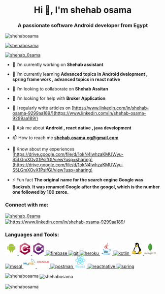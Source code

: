 <h1 align="center">Hi 👋, I'm shehab osama</h1>
<h3 align="center">A passionate software Android developer from Egypt</h3>

<p align="left"> <img src="https://komarev.com/ghpvc/?username=shehabosama&label=Profile%20views&color=0e75b6&style=flat" alt="shehabosama" /> </p>

<p align="left"> <a href="https://github.com/ryo-ma/github-profile-trophy"><img src="https://github-profile-trophy.vercel.app/?username=shehabosama" alt="shehabosama" /></a> </p>

<p align="left"> <a href="https://twitter.com/shehab_0sama" target="blank"><img src="https://img.shields.io/twitter/follow/shehab_0sama?logo=twitter&style=for-the-badge" alt="shehab_0sama" /></a> </p>

- 🔭 I’m currently working on **Shehab assistant**

- 🌱 I’m currently learning **Advanced topics in Android dvelopment , spring frame work , advanced topics in react native**

- 👯 I’m looking to collaborate on **Shehab Assitan**

- 🤝 I’m looking for help with **Broker Application**

- 📝 I regularly write articles on [https://www.linkedin.com/in/shehab-osama-9299aa189/](https://www.linkedin.com/in/shehab-osama-9299aa189/)

- 💬 Ask me about **Android , react native , java development**

- 📫 How to reach me **shehab.osama.eg@gmail.com**

- 📄 Know about my experiences [https://drive.google.com/file/d/1okN4lwhzaKMUWyu-S5LGmXOvX1PsifGI/view?usp=sharing](https://drive.google.com/file/d/1okN4lwhzaKMUWyu-S5LGmXOvX1PsifGI/view?usp=sharing)

- ⚡ Fun fact **The original name for the search engine Google was Backrub. It was renamed Google after the googol, which is the number one followed by 100 zeros.**

<h3 align="left">Connect with me:</h3>
<p align="left">
<a href="https://twitter.com/shehab_0sama" target="blank"><img align="center" src="https://raw.githubusercontent.com/rahuldkjain/github-profile-readme-generator/master/src/images/icons/Social/twitter.svg" alt="shehab_0sama" height="30" width="40" /></a>
<a href="https://linkedin.com/in/https://www.linkedin.com/in/shehab-osama-9299aa189/" target="blank"><img align="center" src="https://raw.githubusercontent.com/rahuldkjain/github-profile-readme-generator/master/src/images/icons/Social/linked-in-alt.svg" alt="https://www.linkedin.com/in/shehab-osama-9299aa189/" height="30" width="40" /></a>
</p>

<h3 align="left">Languages and Tools:</h3>
<p align="left"> <a href="https://developer.android.com" target="_blank" rel="noreferrer"> <img src="https://raw.githubusercontent.com/devicons/devicon/master/icons/android/android-original-wordmark.svg" alt="android" width="40" height="40"/> </a> <a href="https://www.w3schools.com/cpp/" target="_blank" rel="noreferrer"> <img src="https://raw.githubusercontent.com/devicons/devicon/master/icons/cplusplus/cplusplus-original.svg" alt="cplusplus" width="40" height="40"/> </a> <a href="https://www.w3schools.com/cs/" target="_blank" rel="noreferrer"> <img src="https://raw.githubusercontent.com/devicons/devicon/master/icons/csharp/csharp-original.svg" alt="csharp" width="40" height="40"/> </a> <a href="https://firebase.google.com/" target="_blank" rel="noreferrer"> <img src="https://www.vectorlogo.zone/logos/firebase/firebase-icon.svg" alt="firebase" width="40" height="40"/> </a> <a href="https://git-scm.com/" target="_blank" rel="noreferrer"> <img src="https://www.vectorlogo.zone/logos/git-scm/git-scm-icon.svg" alt="git" width="40" height="40"/> </a> <a href="https://heroku.com" target="_blank" rel="noreferrer"> <img src="https://www.vectorlogo.zone/logos/heroku/heroku-icon.svg" alt="heroku" width="40" height="40"/> </a> <a href="https://www.java.com" target="_blank" rel="noreferrer"> <img src="https://raw.githubusercontent.com/devicons/devicon/master/icons/java/java-original.svg" alt="java" width="40" height="40"/> </a> <a href="https://kotlinlang.org" target="_blank" rel="noreferrer"> <img src="https://www.vectorlogo.zone/logos/kotlinlang/kotlinlang-icon.svg" alt="kotlin" width="40" height="40"/> </a> <a href="https://www.linux.org/" target="_blank" rel="noreferrer"> <img src="https://raw.githubusercontent.com/devicons/devicon/master/icons/linux/linux-original.svg" alt="linux" width="40" height="40"/> </a> <a href="https://www.mongodb.com/" target="_blank" rel="noreferrer"> <img src="https://raw.githubusercontent.com/devicons/devicon/master/icons/mongodb/mongodb-original-wordmark.svg" alt="mongodb" width="40" height="40"/> </a> <a href="https://www.microsoft.com/en-us/sql-server" target="_blank" rel="noreferrer"> <img src="https://www.svgrepo.com/show/303229/microsoft-sql-server-logo.svg" alt="mssql" width="40" height="40"/> </a> <a href="https://www.mysql.com/" target="_blank" rel="noreferrer"> <img src="https://raw.githubusercontent.com/devicons/devicon/master/icons/mysql/mysql-original-wordmark.svg" alt="mysql" width="40" height="40"/> </a> <a href="https://www.oracle.com/" target="_blank" rel="noreferrer"> <img src="https://raw.githubusercontent.com/devicons/devicon/master/icons/oracle/oracle-original.svg" alt="oracle" width="40" height="40"/> </a> <a href="https://postman.com" target="_blank" rel="noreferrer"> <img src="https://www.vectorlogo.zone/logos/getpostman/getpostman-icon.svg" alt="postman" width="40" height="40"/> </a> <a href="https://reactjs.org/" target="_blank" rel="noreferrer"> <img src="https://raw.githubusercontent.com/devicons/devicon/master/icons/react/react-original-wordmark.svg" alt="react" width="40" height="40"/> </a> <a href="https://reactnative.dev/" target="_blank" rel="noreferrer"> <img src="https://reactnative.dev/img/header_logo.svg" alt="reactnative" width="40" height="40"/> </a> <a href="https://spring.io/" target="_blank" rel="noreferrer"> <img src="https://www.vectorlogo.zone/logos/springio/springio-icon.svg" alt="spring" width="40" height="40"/> </a> </p>

<p><img align="left" src="https://github-readme-stats.vercel.app/api/top-langs?username=shehabosama&show_icons=true&locale=en&layout=compact" alt="shehabosama" /></p>

<p>&nbsp;<img align="center" src="https://github-readme-stats.vercel.app/api?username=shehabosama&show_icons=true&locale=en" alt="shehabosama" /></p>

<p><img align="center" src="https://github-readme-streak-stats.herokuapp.com/?user=shehabosama&" alt="shehabosama" /></p>
